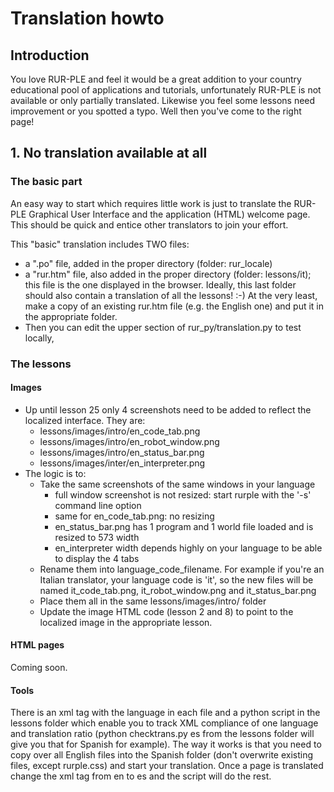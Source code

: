 # Translation howto #
## Introduction ##
You love RUR-PLE and feel it would be a great addition to your country educational pool of applications and tutorials, unfortunately RUR-PLE is not available or only partially translated. Likewise you feel some lessons need improvement or you spotted a typo. Well then you've come to the right page!

## 1. No translation available at all ##
### The basic part ###
An easy way to start which requires little work is just to translate the RUR-PLE Graphical User Interface and the application (HTML) welcome page. This should be quick and entice other translators to join your effort.

This "basic" translation includes TWO files:
  * a ".po" file, added in the proper directory (folder: rur\_locale)
  * a "rur.htm" file, also added in the proper directory (folder: lessons/it); this file is the one displayed in the browser.  Ideally, this last folder should also contain a translation of all the lessons! :-)  At the very least, make a copy of an existing rur.htm file (e.g. the English one) and put it in the appropriate folder.
  * Then you can edit the upper section of rur\_py/translation.py to test locally,

### The lessons ###
#### Images ####
  * Up until lesson 25 only 4 screenshots need to be added to reflect the localized interface. They are:
    * lessons/images/intro/en\_code\_tab.png
    * lessons/images/intro/en\_robot\_window.png
    * lessons/images/intro/en\_status\_bar.png
    * lessons/images/inter/en\_interpreter.png
  * The logic is to:
    * Take the same screenshots of the same windows in your language
      * full window screenshot is not resized: start rurple with the '-s' command line option
      * same for en\_code\_tab.png: no resizing
      * en\_status\_bar.png has 1 program and 1 world file loaded and is resized to 573 width
      * en\_interpreter width depends highly on your language to be able to display the 4 tabs
    * Rename them into language\_code\_filename. For example if you're an Italian translator, your language code is 'it', so the new files will be named it\_code\_tab.png, it\_robot\_window.png and it\_status\_bar.png
    * Place them all in the same lessons/images/intro/ folder
    * Update the image HTML code (lesson 2 and 8) to point to the localized image in the appropriate lesson.

#### HTML pages ####
Coming soon.

#### Tools ####
There is an xml tag with the language in each file and a python script in the lessons folder which enable you to track XML compliance of one language and translation ratio (python checktrans.py es from the lessons folder will give you that for Spanish for example).  The way it works is that you need to copy over all English files into the Spanish folder (don't overwrite existing files, except rurple.css) and start your translation. Once a page is translated change the xml tag from en to es and the script will do the rest.
